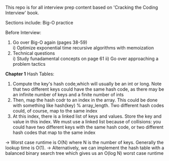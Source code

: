 This repo is for all interview prep content based on 'Cracking the Coding Interview' book.

Sections include: Big-O practice


Before Interview:
1) Go over Big-O again (pages 38-59)\
i) Optimize exponential time recursive algorithms with memoization
2) Technical questions\
i) Study funadamental concepts on page 61
ii) Go over approaching a problem tactics

**Chapter 1**
Hash Tables: 
1) Compute the key's hash code,which will usually be an int or long. Note that two different keys could have the same hash code, as there may be an infinite number of keys and a finite number of ints
2) Then, map the hash codr to an index in the array. This could be done with something like hash(key) % array_length. Two different hash codes could, of course, map to the same index
3) At this index, there is a linked list of keys and values. Store the key and value in this index. We must use a linked list because of collisions: you could have two different keys with the same hash code, or two different hash codes that map to the same index

-> Worst case runtime is O(N) where N is the number of keys. Generally the lookup time is O(1).
-> Alternatively, we can implement the hash table with a balanced binary search tree which gives us an O(log N) worst case runtime
